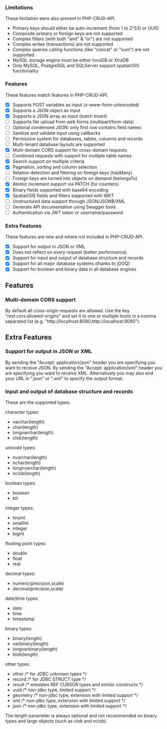 ### Limitations

These limitation were also present in PHP-CRUD-API.

  - Primary keys should either be auto-increment (from 1 to 2^53) or UUID
  - Composite primary or foreign keys are not supported
  - Complex filters (with both "and" & "or") are not supported
  - Complex writes (transactions) are not supported
  - Complex queries calling functions (like "concat" or "sum") are not supported
  - MySQL storage engine must be either InnoDB or XtraDB
  - Only MySQL, PostgreSQL and SQLServer support spatial/GIS functionality

### Features

These features match features in PHP-CRUD-API.

  - [x] Supports POST variables as input (x-www-form-urlencoded)
  - [x] Supports a JSON object as input
  - [x] Supports a JSON array as input (batch insert)
  - [ ] Supports file upload from web forms (multipart/form-data)
  - [ ] Optional condensed JSON: only first row contains field names
  - [ ] Sanitize and validate input using callbacks
  - [ ] Permission system for databases, tables, columns and records
  - [ ] Multi-tenant database layouts are supported
  - [x] Multi-domain CORS support for cross-domain requests
  - [ ] Combined requests with support for multiple table names
  - [x] Search support on multiple criteria
  - [x] Pagination, sorting and column selection
  - [ ] Relation detection and filtering on foreign keys (hasMany)
  - [ ] Foreign keys are turned into objects on demand (belongsTo)
  - [x] Atomic increment support via PATCH (for counters)
  - [x] Binary fields supported with base64 encoding
  - [x] Spatial/GIS fields and filters supported with WKT
  - [ ] Unstructured data support through JSON/JSONB/XML
  - [ ] Generate API documentation using Swagger tools
  - [ ] Authentication via JWT token or username/password

### Extra Features

These features are new and where not included in PHP-CRUD-API.

  - [x] Support for output in JSON or XML
  - [x] Does not reflect on every request (better performance)
  - [x] Support for input and output of database structure and records
  - [x] Support for all major database systems (thanks to jOOQ)
  - [x] Support for boolean and binary data in all database engines

## Features

### Multi-domain CORS support

By default all cross-origin requests are allowed. Use the key "rest.cors.allowed-origins" and
set it to one or multiple hosts in a comma separated list (e.g. "http://localhost:8080,http://localhost:9090").

## Extra Features

### Support for output in JSON or XML

By sending the "Accept: application/json" header you are specifying you want to receive JSON.
By sending the "Accept: application/xml" header you are specifying you want to receive XML. 
Alternatively you may also end your URL in ".json" or ".xml" to specify the output format. 

### Input and output of database structure and records

These are the supported types:

character types:
- varchar(length)
- char(length)
- longvarchar(length)
- clob(length)

unicode types:
- nvarchar(length)
- nchar(length)
- longnvarchar(length)
- nclob(length)

boolean types:
- boolean
- bit

integer types:
- tinyint
- smallint
- integer
- bigint

floating point types:
- double
- float
- real

decimal types:
- numeric(precision,scale)
- decimal(precision,scale)

date/time types:
- date
- time
- timestamp

binary types:
- binary(length)
- varbinary(length)
- longvarbinary(length)
- blob(length)

other types:
- other /* for JDBC unknown types */
- record /* for JDBC STRUCT type */
- result /* emulates REF CURSOR types and similar constructs */
- uuid /* non-jdbc type, limited support */
- geometry /* non-jdbc type, extension with limited support */
- xml /* non-jdbc type, extension with limited support */
- json /* non-jdbc type, extension with limited support */

The length parameter is always optional and not recommended on binary types and large objects (such as clob and nclob).
